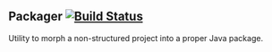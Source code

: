 ## Packager [![Build Status](https://travis-ci.org/stpettersens/Packager.png?branch=master)](https://travis-ci.org/stpettersens/Packager)

Utility to morph a non-structured project into a proper Java package.
